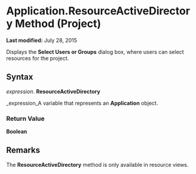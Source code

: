 
# Application.ResourceActiveDirectory Method (Project)

 **Last modified:** July 28, 2015

Displays the  **Select Users or Groups** dialog box, where users can select resources for the project.

## Syntax

 _expression_. **ResourceActiveDirectory**

 _expression_A variable that represents an  **Application** object.


### Return Value

 **Boolean**


## Remarks

The  **ResourceActiveDirectory** method is only available in resource views.

